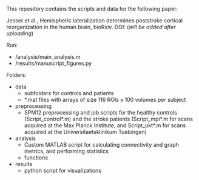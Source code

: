 This repository contains the scripts and data for the following paper:

Jesser et al., Hemispheric lateralization determines poststroke cortical reorganization in the human brain, bioRxiv. DOI: (*will be added after uploading*)

Run:
- /analysis/main_analysis.m
- /results/manuscript_figures.py

Folders:
- data
  - subfolders for controls and patients
  - *.mat files with arrays of size 116 ROIs x 100 volumes per subject
- preprocessing
  - SPM12 preprocessing and job scripts for the healthy controls (Script\_control\*.m) and the stroke patients (Script\_mpi\*.m for scans acquired at the Max Planck Institute, and Script_ukt*.m for scans acquired at the Universitaetsklinikum Tuebingen)
 - analysis
   - Custom MATLAB script for calculating connectivity and graph metrics, and performing statistics
   - functions
 - results
   - python script for visualizations
